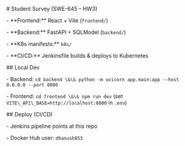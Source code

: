 \# Student Survey (SWE-645 – HW3)



\- \*\*Frontend:\*\* React + Vite (`frontend/`)

\- \*\*Backend:\*\* FastAPI + SQLModel (`backend/`)

\- \*\*K8s manifests:\*\* `k8s/`

\- \*\*CI/CD:\*\* Jenkinsfile builds \& deploys to Kubernetes



\## Local Dev

\- Backend: `cd backend \&\& python -m uvicorn app.main:app --host 0.0.0.0 --port 8080`

\- Frontend: `cd frontend \&\& npm run dev` (set `VITE\_API\_BASE=http://localhost:8080` in `.env`)



\## Deploy (CI/CD)

\- Jenkins pipeline points at this repo

\- Docker Hub user: `dhanush853`



